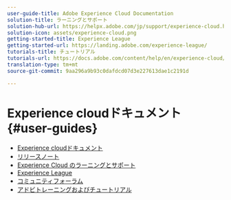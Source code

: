 ```yaml
---
user-guide-title: Adobe Experience Cloud Documentation
solution-title: ラーニングとサポート
solution-hub-url: https://helpx.adobe.com/jp/support/experience-cloud.html
solution-icon: assets/experience-cloud.png
getting-started-title: Experience League
getting-started-url: https://landing.adobe.com/experience-league/
tutorials-title: チュートリアル
tutorials-url: https://docs.adobe.com/content/help/en/experience-cloud/tutorials/home.html
translation-type: tm+mt
source-git-commit: 9aa296a9b93c0dafdcd07d3e227613dae1c2191d

---
```



# Experience cloudドキュメント {#user-guides}

+ [Experience cloudドキュメント](home.md)
+ [リリースノート](https://docs.adobe.com/content/help/en/release-notes/experience-cloud/current.html)
+ [Experience Cloud のラーニングとサポート](https://helpx.adobe.com/support/experience-cloud.html)
+ [Experience League](https://experienceleague.adobe.com/)
+ [コミュニティフォーラム](https://forums.adobe.com/community/experience-cloud/)
+ [アドビトレーニングおよびチュートリアル](https://helpx.adobe.com/learning.html?promoid=KAUDK)

<!-- commenting out in case we want to switch back to displaying main solution user guides

+ [Analytics User Guides](https://docs.adobe.com/content/help/en/analytics/landing/home.html)
+ [Target User Guide](https://docs.adobe.com/content/help/en/target/using/target-home.html)
+ [Campaign Standard User Guide](https://docs.adobe.com/content/help/en/campaign-standard/using/campaign-standard-home.html)
+ [Campaign Classic User Guide](https://docs.adobe.com/content/help/en/campaign-classic/using/campaign-classic-home.html)
+ [Audience Manager User Guide](https://docs.adobe.com/content/help/en/audience-manager/user-guide/aam-home.html)
+ [AEM 6.5 User Guides](https://docs.adobe.com/content/help/en/experience-manager-65/user-guide/home.html)

-->

